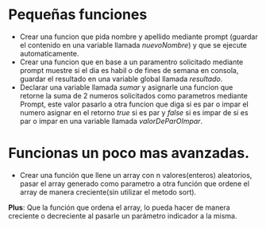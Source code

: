 # Pequeñas funciones

* Crear una funcion que pida nombre y apellido mediante prompt (guardar el contenido en una variable llamada *nuevoNombre*) y que se ejecute automaticamente.
* Crear una funcion que en base a un paramentro solicitado mediante prompt muestre si el dia es habil o de fines de semana en consola, guardar el resultado 
    en una variable global llamada *resultado*.
* Declarar una variable llamada *sumar* y asignarle  una funcion que retorne la suma de 2 numeros solicitados como parametros mediante Prompt, este valor pasarlo a otra funcion que diga si es par o impar el numero asignar en el retorno *true* si es par y *false* si es impar de si es par o impar en una variable llamada *valorDeParOImpar*.

# Funcionas un poco mas avanzadas.

* Crear una función que llene un array con n valores(enteros) aleatorios, pasar el array generado como parametro a otra función que ordene el array de manera creciente(sin utilizar el metodo sort).

**Plus**: Que la función que ordena el array, lo pueda hacer de manera creciente o decreciente al pasarle un parámetro indicador a la misma.
